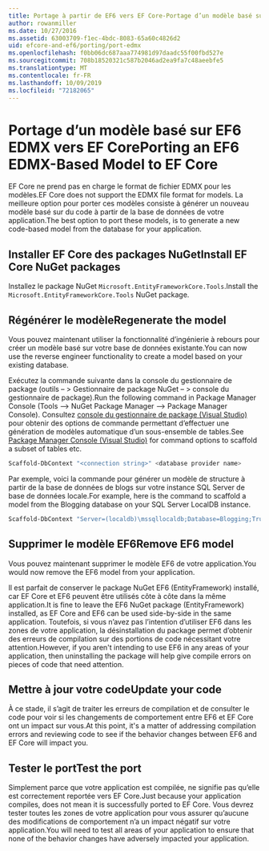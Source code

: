 ```yaml
---
title: Portage à partir de EF6 vers EF Core-Portage d’un modèle basé sur EDMX-EF
author: rowanmiller
ms.date: 10/27/2016
ms.assetid: 63003709-f1ec-4bdc-8083-65a60c4826d2
uid: efcore-and-ef6/porting/port-edmx
ms.openlocfilehash: f0bb06dc687aaa774981d97daadc55f00fbd527e
ms.sourcegitcommit: 708b18520321c587b2046ad2ea9fa7c48aeebfe5
ms.translationtype: MT
ms.contentlocale: fr-FR
ms.lasthandoff: 10/09/2019
ms.locfileid: "72182065"
---
```

# <a name="porting-an-ef6-edmx-based-model-to-ef-core"></a><span data-ttu-id="242f2-102">Portage d’un modèle basé sur EF6 EDMX vers EF Core</span><span class="sxs-lookup"><span data-stu-id="242f2-102">Porting an EF6 EDMX-Based Model to EF Core</span></span>

<span data-ttu-id="242f2-103">EF Core ne prend pas en charge le format de fichier EDMX pour les modèles.</span><span class="sxs-lookup"><span data-stu-id="242f2-103">EF Core does not support the EDMX file format for models.</span></span> <span data-ttu-id="242f2-104">La meilleure option pour porter ces modèles consiste à générer un nouveau modèle basé sur du code à partir de la base de données de votre application.</span><span class="sxs-lookup"><span data-stu-id="242f2-104">The best option to port these models, is to generate a new code-based model from the database for your application.</span></span>

## <a name="install-ef-core-nuget-packages"></a><span data-ttu-id="242f2-105">Installer EF Core des packages NuGet</span><span class="sxs-lookup"><span data-stu-id="242f2-105">Install EF Core NuGet packages</span></span>

<span data-ttu-id="242f2-106">Installez le package NuGet `Microsoft.EntityFrameworkCore.Tools`.</span><span class="sxs-lookup"><span data-stu-id="242f2-106">Install the `Microsoft.EntityFrameworkCore.Tools` NuGet package.</span></span>

## <a name="regenerate-the-model"></a><span data-ttu-id="242f2-107">Régénérer le modèle</span><span class="sxs-lookup"><span data-stu-id="242f2-107">Regenerate the model</span></span>

<span data-ttu-id="242f2-108">Vous pouvez maintenant utiliser la fonctionnalité d’ingénierie à rebours pour créer un modèle basé sur votre base de données existante.</span><span class="sxs-lookup"><span data-stu-id="242f2-108">You can now use the reverse engineer functionality to create a model based on your existing database.</span></span>

<span data-ttu-id="242f2-109">Exécutez la commande suivante dans la console du gestionnaire de package (outils – > Gestionnaire de package NuGet – > console du gestionnaire de package).</span><span class="sxs-lookup"><span data-stu-id="242f2-109">Run the following command in Package Manager Console (Tools –> NuGet Package Manager –> Package Manager Console).</span></span> <span data-ttu-id="242f2-110">Consultez [console du gestionnaire de package (Visual Studio)](../../core/miscellaneous/cli/powershell.md) pour obtenir des options de commande permettant d’effectuer une génération de modèles automatique d’un sous-ensemble de tables.</span><span class="sxs-lookup"><span data-stu-id="242f2-110">See [Package Manager Console (Visual Studio)](../../core/miscellaneous/cli/powershell.md) for command options to scaffold a subset of tables etc.</span></span>

``` powershell
Scaffold-DbContext "<connection string>" <database provider name>
```

<span data-ttu-id="242f2-111">Par exemple, voici la commande pour générer un modèle de structure à partir de la base de données de blogs sur votre instance SQL Server de base de données locale.</span><span class="sxs-lookup"><span data-stu-id="242f2-111">For example, here is the command to scaffold a model from the Blogging database on your SQL Server LocalDB instance.</span></span>

``` powershell
Scaffold-DbContext "Server=(localdb)\mssqllocaldb;Database=Blogging;Trusted_Connection=True;" Microsoft.EntityFrameworkCore.SqlServer
```

## <a name="remove-ef6-model"></a><span data-ttu-id="242f2-112">Supprimer le modèle EF6</span><span class="sxs-lookup"><span data-stu-id="242f2-112">Remove EF6 model</span></span>

<span data-ttu-id="242f2-113">Vous pouvez maintenant supprimer le modèle EF6 de votre application.</span><span class="sxs-lookup"><span data-stu-id="242f2-113">You would now remove the EF6 model from your application.</span></span>

<span data-ttu-id="242f2-114">Il est parfait de conserver le package NuGet EF6 (EntityFramework) installé, car EF Core et EF6 peuvent être utilisés côte à côte dans la même application.</span><span class="sxs-lookup"><span data-stu-id="242f2-114">It is fine to leave the EF6 NuGet package (EntityFramework) installed, as EF Core and EF6 can be used side-by-side in the same application.</span></span> <span data-ttu-id="242f2-115">Toutefois, si vous n’avez pas l’intention d’utiliser EF6 dans les zones de votre application, la désinstallation du package permet d’obtenir des erreurs de compilation sur des portions de code nécessitant votre attention.</span><span class="sxs-lookup"><span data-stu-id="242f2-115">However, if you aren't intending to use EF6 in any areas of your application, then uninstalling the package will help give compile errors on pieces of code that need attention.</span></span>

## <a name="update-your-code"></a><span data-ttu-id="242f2-116">Mettre à jour votre code</span><span class="sxs-lookup"><span data-stu-id="242f2-116">Update your code</span></span>

<span data-ttu-id="242f2-117">À ce stade, il s’agit de traiter les erreurs de compilation et de consulter le code pour voir si les changements de comportement entre EF6 et EF Core ont un impact sur vous.</span><span class="sxs-lookup"><span data-stu-id="242f2-117">At this point, it's a matter of addressing compilation errors and reviewing code to see if the behavior changes between EF6 and EF Core will impact you.</span></span>

## <a name="test-the-port"></a><span data-ttu-id="242f2-118">Tester le port</span><span class="sxs-lookup"><span data-stu-id="242f2-118">Test the port</span></span>

<span data-ttu-id="242f2-119">Simplement parce que votre application est compilée, ne signifie pas qu’elle est correctement reportée vers EF Core.</span><span class="sxs-lookup"><span data-stu-id="242f2-119">Just because your application compiles, does not mean it is successfully ported to EF Core.</span></span> <span data-ttu-id="242f2-120">Vous devrez tester toutes les zones de votre application pour vous assurer qu’aucune des modifications de comportement n’a un impact négatif sur votre application.</span><span class="sxs-lookup"><span data-stu-id="242f2-120">You will need to test all areas of your application to ensure that none of the behavior changes have adversely impacted your application.</span></span>
